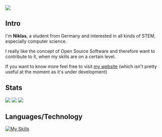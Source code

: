 ![](https://komarev.com/ghpvc/?username=feuersteinium&color=blueviolet&style=for-the-badge)  
## Intro
I'm **Niklas**, a student from Germany and interested in all kinds of STEM, especially computer science. 

I really like the concept of Open Source Software and therefore want to contribute to it, when my skills are on a certain level.

If you want to know more feel free to visit [my website](https://feuerstein.dev) (which isn't pretty useful at the moment as it's under development)

## Stats
![](https://github-readme-stats.vercel.app/api?username=feuersteinium&theme=gruvbox&show_icons=true&hide_border=true)
![](https://streak-stats.demolab.com?user=feuersteinium&theme=gruvbox&hide_border=true)
![](https://github-readme-stats.vercel.app/api/top-langs/?username=feuersteinium&layout=compact&theme=gruvbox&hide_border=true)


## Languages/Technology

[![My Skills](https://skillicons.dev/icons?i=git,html,css,python,github,githubactions,vscode,fediverse,md,docker,bash,linux)](https://skillicons.dev)  
